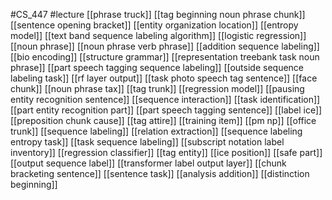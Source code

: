#CS_447
#lecture
[[phrase truck]]
[[tag beginning noun phrase chunk]]
[[sentence opening bracket]]
[[entity organization location]]
[[entropy model]]
[[text band sequence labeling algorithm]]
[[logistic regression]]
[[noun phrase]]
[[noun phrase verb phrase]]
[[addition sequence labeling]]
[[bio encoding]]
[[structure grammar]]
[[representation treebank task noun phrase]]
[[part speech tagging sequence labeling]]
[[outside sequence labeling task]]
[[rf layer output]]
[[task photo speech tag sentence]]
[[face chunk]]
[[noun phrase tax]]
[[tag trunk]]
[[regression model]]
[[pausing entity recognition sentence]]
[[sequence interaction]]
[[task identification]]
[[part entity recognition part]]
[[part speech tagging sentence]]
[[label ice]]
[[preposition chunk cause]]
[[tag attire]]
[[training item]]
[[pm np]]
[[office trunk]]
[[sequence labeling]]
[[relation extraction]]
[[sequence labeling entropy task]]
[[task sequence labeling]]
[[subscript notation label inventory]]
[[regression classifier]]
[[tag entity]]
[[ice position]]
[[safe part]]
[[output sequence label]]
[[transformer label output layer]]
[[chunk bracketing sentence]]
[[sentence task]]
[[analysis addition]]
[[distinction beginning]]

